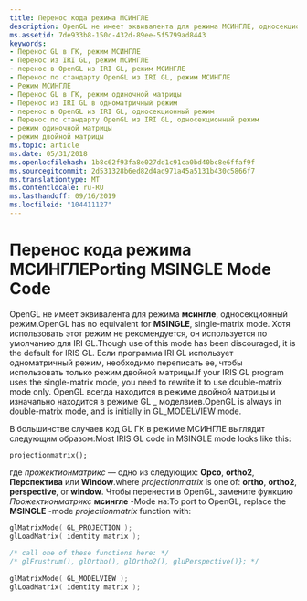 ```yaml
---
title: Перенос кода режима МСИНГЛЕ
description: OpenGL не имеет эквивалента для режима МСИНГЛЕ, односекционный режим.
ms.assetid: 7de933b8-150c-432d-89ee-5f5799ad8443
keywords:
- Перенос GL в ГК, режим МСИНГЛЕ
- Перенос из IRI GL, режим МСИНГЛЕ
- перенос в OpenGL из IRI GL, режим МСИНГЛЕ
- Перенос по стандарту OpenGL из IRI GL, режим МСИНГЛЕ
- Режим МСИНГЛЕ
- Перенос GL в ГК, режим одиночной матрицы
- Перенос из IRI GL в одноматричный режим
- перенос в OpenGL из IRI GL, односекционный режим
- Перенос по стандарту OpenGL из IRI GL, односекционный режим
- режим одиночной матрицы
- режим двойной матрицы
ms.topic: article
ms.date: 05/31/2018
ms.openlocfilehash: 1b8c62f93fa8e027dd1c91ca0bd40bc8e6ffaf9f
ms.sourcegitcommit: 2d531328b6ed82d4ad971a45a5131b430c5866f7
ms.translationtype: MT
ms.contentlocale: ru-RU
ms.lasthandoff: 09/16/2019
ms.locfileid: "104411127"
---
```

# <a name="porting-msingle-mode-code"></a><span data-ttu-id="ce47a-114">Перенос кода режима МСИНГЛЕ</span><span class="sxs-lookup"><span data-stu-id="ce47a-114">Porting MSINGLE Mode Code</span></span>

<span data-ttu-id="ce47a-115">OpenGL не имеет эквивалента для режима **мсингле**, односекционный режим.</span><span class="sxs-lookup"><span data-stu-id="ce47a-115">OpenGL has no equivalent for **MSINGLE**, single-matrix mode.</span></span> <span data-ttu-id="ce47a-116">Хотя использовать этот режим не рекомендуется, он используется по умолчанию для IRI GL.</span><span class="sxs-lookup"><span data-stu-id="ce47a-116">Though use of this mode has been discouraged, it is the default for IRIS GL.</span></span> <span data-ttu-id="ce47a-117">Если программа IRI GL использует одноматричный режим, необходимо переписать ее, чтобы использовать только режим двойной матрицы.</span><span class="sxs-lookup"><span data-stu-id="ce47a-117">If your IRIS GL program uses the single-matrix mode, you need to rewrite it to use double-matrix mode only.</span></span> <span data-ttu-id="ce47a-118">OpenGL всегда находится в режиме двойной матрицы и изначально находится в режиме GL \_ моделвиев.</span><span class="sxs-lookup"><span data-stu-id="ce47a-118">OpenGL is always in double-matrix mode, and is initially in GL\_MODELVIEW mode.</span></span>

<span data-ttu-id="ce47a-119">В большинстве случаев код GL ГК в режиме МСИНГЛЕ выглядит следующим образом:</span><span class="sxs-lookup"><span data-stu-id="ce47a-119">Most IRIS GL code in MSINGLE mode looks like this:</span></span>

``` syntax
projectionmatrix();
```

<span data-ttu-id="ce47a-120">где *прожектионматрикс* — одно из следующих: **Орсо**, **ortho2**, **Перспектива** или **Window**.</span><span class="sxs-lookup"><span data-stu-id="ce47a-120">where *projectionmatrix* is one of: **ortho**, **ortho2**, **perspective**, or **window**.</span></span> <span data-ttu-id="ce47a-121">Чтобы перенести в OpenGL, замените функцию *Прожектионматрикс* **мсингле** -Mode на:</span><span class="sxs-lookup"><span data-stu-id="ce47a-121">To port to OpenGL, replace the **MSINGLE** -mode *projectionmatrix* function with:</span></span>


```C++
glMatrixMode( GL_PROJECTION ); 
glLoadMatrix( identity matrix ); 
 
/* call one of these functions here: */ 
/* glFrustrum(), glOrtho(), glOrtho2(), gluPerspective()}; */ 
 
glMatrixMode( GL_MODELVIEW ); 
glLoadMatrix( identity matrix );
```



 

 




